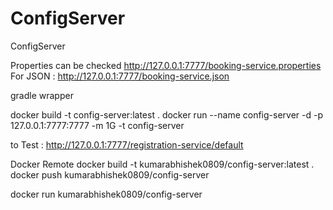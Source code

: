 # ConfigServer
ConfigServer

Properties can be checked http://127.0.0.1:7777/booking-service.properties
For JSON : http://127.0.0.1:7777/booking-service.json


gradle wrapper

docker build -t config-server:latest .
docker run --name config-server -d -p 127.0.0.1:7777:7777 -m 1G -t config-server 

to Test : http://127.0.0.1:7777/registration-service/default


Docker Remote
docker build -t kumarabhishek0809/config-server:latest .
docker push kumarabhishek0809/config-server 

docker run kumarabhishek0809/config-server 